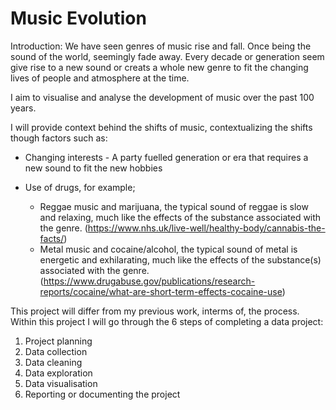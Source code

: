# Music Evolution

Introduction:
We have seen genres of music rise and fall. Once being the sound of the world, seemingly fade away. 
Every decade or generation seem give rise to a new sound or creats a whole new genre to fit the changing lives of people and atmosphere at the time.

I aim to visualise and analyse the development of music over the past 100 years. 

I will provide context behind the shifts of music, contextualizing the shifts though factors such as:

- Changing interests - A party fuelled generation or era that requires a new sound to fit the new hobbies

- Use of drugs, for example;
  - Reggae music and marijuana, the typical sound of reggae is slow and relaxing, much like the effects of the substance associated with the genre. (https://www.nhs.uk/live-well/healthy-body/cannabis-the-facts/)
  - Metal music and cocaine/alcohol, the typical sound of metal is energetic and exhilarating, much like the effects of the substance(s) associated with the genre. (https://www.drugabuse.gov/publications/research-reports/cocaine/what-are-short-term-effects-cocaine-use)



This project will differ from my previous work, interms of, the process. 
Within this project I will go through the 6 steps of completing a data project:
1) Project planning
2) Data collection
3) Data cleaning
4) Data exploration
5) Data visualisation 
7) Reporting or documenting the project 
